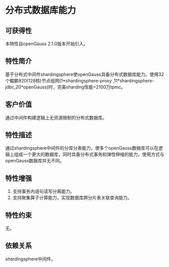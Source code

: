 # 分布式数据库能力<a name="ZH-CN_TOPIC_0000001220467648"></a>

## 可获得性<a name="section135316597815"></a>

本特性自openGauss 2.1.0版本开始引入。

## 特性简介<a name="section179114112911"></a>

基于分布式中间件shardingsphere使openGauss具备分布式数据库能力。使用32个鲲鹏920\(128核\)节点组网\(1\*shardingsphere-proxy ,11\*shardingsphere-jdbc,20\*openGauss\)时，完美sharding性能\>2100万tpmc。

## 客户价值<a name="section121868185910"></a>

通过中间件构建逻辑上无资源限制的分布式数据库。

## 特性描述<a name="section3804421498"></a>

通过shardingsphere中间件的分库分表能力，使多个openGauss数据库可以在逻辑上组成一个更大的数据库，同时具备分布式事务和弹性伸缩的能力，使用方式与openGauss数据库并无不同。

## 特性增强<a name="section18502924493"></a>

1. 支持事务内语句读写分离能力。
2. 支持聚集算子计算能力，实现数据库跨分片表关联查询能力。

## 特性约束<a name="section139558268916"></a>

无。

## 依赖关系<a name="section1559552916919"></a>

shardingsphere中间件。

